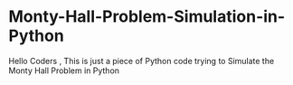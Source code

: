 # Monty-Hall-Problem-Simulation-in-Python
Hello Coders , This is just a piece of Python code trying to Simulate the Monty Hall Problem in Python 
